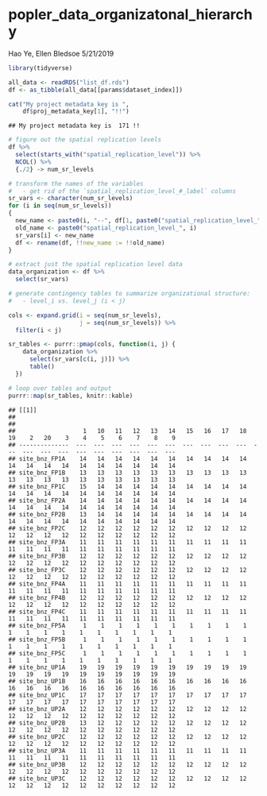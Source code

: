 popler\_data\_organizatonal\_hierarchy
================
Hao Ye, Ellen Bledsoe
5/21/2019

``` r
library(tidyverse)

all_data <- readRDS("list_df.rds")
df <- as_tibble(all_data[[params$dataset_index]])

cat("My project metadata key is ", 
    df$proj_metadata_key[1], "!!")
```

    ## My project metadata key is  171 !!

``` r
# figure out the spatial replication levels
df %>% 
  select(starts_with("spatial_replication_level")) %>%
  NCOL() %>%
  {./2} -> num_sr_levels
```

``` r
# transform the names of the variables
#   - get rid of the `spatial_replication_level_#_label` columns
sr_vars <- character(num_sr_levels)
for (i in seq(num_sr_levels))
{
  new_name <- paste0(i, "--", df[1, paste0("spatial_replication_level_", i, "_label")])
  old_name <- paste0("spatial_replication_level_", i)
  sr_vars[i] <- new_name
  df <- rename(df, !!new_name := !!old_name)
}
```

``` r
# extract just the spatial replication level data
data_organization <- df %>%
  select(sr_vars)
```

``` r
# generate contingency tables to summarize organizational structure:
#   - level_i vs. level_j (i < j)

cols <- expand.grid(i = seq(num_sr_levels), 
                    j = seq(num_sr_levels)) %>%
  filter(i < j)

sr_tables <- purrr::pmap(cols, function(i, j) {
    data_organization %>%
      select(sr_vars[c(i, j)]) %>%
      table()
  })
```

``` r
# loop over tables and output
purrr::map(sr_tables, knitr::kable)
```

    ## [[1]]
    ## 
    ## 
    ##                   1   10   11   12   13   14   15   16   17   18   19    2   20    3    4    5    6    7    8    9
    ## --------------  ---  ---  ---  ---  ---  ---  ---  ---  ---  ---  ---  ---  ---  ---  ---  ---  ---  ---  ---  ---
    ## site_bnz_FP1A    14   14   14   14   14   14   14   14   14   14   14   14   14   14   14   14   14   14   14   14
    ## site_bnz_FP1B    13   13   13   13   13   13   13   13   13   13   13   13   13   13   13   13   13   13   13   13
    ## site_bnz_FP1C    15   14   14   14   14   14   14   14   14   14   14   14   14   14   14   14   14   14   14   14
    ## site_bnz_FP2A    14   14   14   14   14   14   14   14   14   14   14   14   14   14   14   14   14   14   14   14
    ## site_bnz_FP2B    13   14   14   14   14   14   14   14   14   14   14   14   14   14   14   14   14   14   14   14
    ## site_bnz_FP2C    12   12   12   12   12   12   12   12   12   12   12   12   12   12   12   12   12   12   12   12
    ## site_bnz_FP3A    11   11   11   11   11   11   11   11   11   11   11   11   11   11   11   11   11   11   11   11
    ## site_bnz_FP3B    12   12   12   12   12   12   12   12   12   12   12   12   12   12   12   12   12   12   12   12
    ## site_bnz_FP3C    12   12   12   12   12   12   12   12   12   12   12   12   12   12   12   12   12   12   12   12
    ## site_bnz_FP4A    11   11   11   11   11   11   11   11   11   11   11   11   11   11   11   11   11   11   11   11
    ## site_bnz_FP4B    12   12   12   12   12   12   12   12   12   12   12   12   12   12   12   12   12   12   12   12
    ## site_bnz_FP4C    11   11   11   11   11   11   11   11   11   11   11   11   11   11   11   11   11   11   11   11
    ## site_bnz_FP5A     1    1    1    1    1    1    1    1    1    1    1    1    1    1    1    1    1    1    1    1
    ## site_bnz_FP5B     1    1    1    1    1    1    1    1    1    1    1    1    1    1    1    1    1    1    1    1
    ## site_bnz_FP5C     1    1    1    1    1    1    1    1    1    1    1    1    1    1    1    1    1    1    1    1
    ## site_bnz_UP1A    19   19   19   19   19   19   19   19   19   19   19   19   19   19   19   19   19   19   19   19
    ## site_bnz_UP1B    16   16   16   16   16   16   16   16   16   16   16   16   16   16   16   16   16   16   16   16
    ## site_bnz_UP1C    17   17   17   17   17   17   17   17   17   17   17   17   17   17   17   17   17   17   17   17
    ## site_bnz_UP2A    12   12   12   12   12   12   12   12   12   12   12   12   12   12   12   12   12   12   12   12
    ## site_bnz_UP2B    13   12   12   12   12   12   12   12   12   12   12   12   12   12   12   12   12   12   12   12
    ## site_bnz_UP2C    12   12   12   12   12   12   12   12   12   12   12   12   12   12   12   12   12   12   12   12
    ## site_bnz_UP3A    11   11   11   11   11   11   11   11   11   11   11   11   11   11   11   11   11   11   11   11
    ## site_bnz_UP3B    12   12   12   12   12   12   12   12   12   12   12   12   12   12   12   12   12   12   12   12
    ## site_bnz_UP3C    12   12   12   12   12   12   12   12   12   12   12   12   12   12   12   12   12   12   12   12
